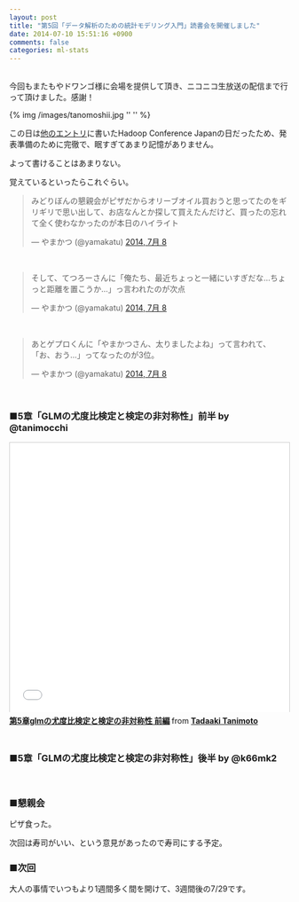 ```yaml
---
layout: post
title: "第5回「データ解析のための統計モデリング入門」読書会を開催しました"
date: 2014-07-10 15:51:16 +0900
comments: false
categories: ml-stats
---
```

<br/>
今回もまたもやドワンゴ様に会場を提供して頂き、ニコニコ生放送の配信まで行って頂けました。感謝！

<!-- more -->

{% img /images/tanomoshii.jpg '' '' %}
<br/>

この日は<a href="http://yamakatu.github.io/blog/2014/07/09/hcj2014/">他のエントリ</a>に書いたHadoop Conference Japanの日だったため、発表準備のために完徹で、眠すぎてあまり記憶がありません。

よって書けることはあまりない。

覚えているといったらこれぐらい。
<br/>

<blockquote class="twitter-tweet" lang="ja"><p>みどりぼんの懇親会がピザだからオリーブオイル買おうと思ってたのをギリギリで思い出して、お店なんとか探して買えたんだけど、買ったの忘れて全く使わなかったのが本日のハイライト</p>&mdash; やまかつ (@yamakatu) <a href="https://twitter.com/yamakatu/statuses/486514247422062592">2014, 7月 8</a></blockquote>
<script async src="//platform.twitter.com/widgets.js" charset="utf-8"></script>
<br/>

<blockquote class="twitter-tweet" lang="ja"><p>そして、てつろーさんに「俺たち、最近ちょっと一緒にいすぎだな…ちょっと距離を置こうか…」っ言われたのが次点</p>&mdash; やまかつ (@yamakatu) <a href="https://twitter.com/yamakatu/statuses/486514896956170240">2014, 7月 8</a></blockquote>
<script async src="//platform.twitter.com/widgets.js" charset="utf-8"></script>
<br/>

<blockquote class="twitter-tweet" lang="ja"><p>あとゲプロくんに「やまかつさん、太りましたよね」って言われて、「お、おう…」ってなったのが3位。</p>&mdash; やまかつ (@yamakatu) <a href="https://twitter.com/yamakatu/statuses/486516294808649728">2014, 7月 8</a></blockquote>
<script async src="//platform.twitter.com/widgets.js" charset="utf-8"></script>
<br/>

### ■5章「GLMの尤度比検定と検定の非対称性」前半 by @tanimocchi

<iframe src="//www.slideshare.net/slideshow/embed_code/36728742?rel=0" width="597" height="486" frameborder="0" marginwidth="0" marginheight="0" scrolling="no" style="border:1px solid #CCC; border-width:1px 1px 0; margin-bottom:5px; max-width: 100%;" allowfullscreen> </iframe> <div style="margin-bottom:5px"> <strong> <a href="https://www.slideshare.net/mocchi_/5glm" title="第5章glmの尤度比検定と検定の非対称性 前編" target="_blank">第5章glmの尤度比検定と検定の非対称性 前編</a> </strong> from <strong><a href="http://www.slideshare.net/mocchi_" target="_blank">Tadaaki Tanimoto</a></strong> </div>
<br/>

### ■5章「GLMの尤度比検定と検定の非対称性」後半 by @k66mk2

<script async class="speakerdeck-embed" data-id="97429920e89e01315640028221fe0025" data-ratio="1.33333333333333" src="//speakerdeck.com/assets/embed.js"></script>
<br/>

### ■懇親会

ピザ食った。

次回は寿司がいい、という意見があったので寿司にする予定。
<br/>

### ■次回

大人の事情でいつもより1週間多く間を開けて、3週間後の7/29です。
